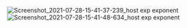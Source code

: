 ![Screenshot_2021-07-28-15-41-37-239_host exp exponent](https://user-images.githubusercontent.com/64213233/127308170-e97e8e3c-640d-41fe-a398-9939924d1249.jpg)
![Screenshot_2021-07-28-15-41-48-634_host exp exponent](https://user-images.githubusercontent.com/64213233/127308191-90b2667c-80c5-46f8-8c22-956e6e00308d.jpg)

